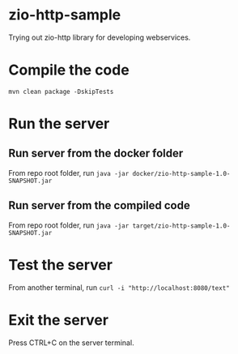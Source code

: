 # zio-http-sample
Trying out zio-http library for developing webservices.

# Compile the code
`mvn clean package -DskipTests`

# Run the server
## Run server from the docker folder
From repo root folder, run `java -jar docker/zio-http-sample-1.0-SNAPSHOT.jar`

## Run server from the compiled code
From repo root folder, run `java -jar target/zio-http-sample-1.0-SNAPSHOT.jar`

# Test the server
From another terminal, run `curl -i "http://localhost:8080/text"`

# Exit the server
Press CTRL+C on the server terminal.
